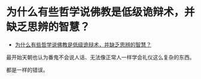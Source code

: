 # 为什么有些哲学说佛教是低级诡辩术，并缺乏思辨的智慧？

- [为什么有些哲学说佛教是低级诡辩术，并缺乏思辨的智慧？](https://www.zhihu.com/question/435361842/answer/1779114844)


最开始天朝也认为番鬼不会说人话、无法像正常人一样学会礼仪这么复杂的东西。

都是一样的错误。